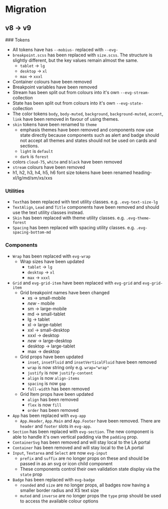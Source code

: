 # Migration

## v8 -> v9

### Tokens
- All tokens have has `--mobius-` replaced with `--evg-`
- `breakpoint.scss` has been replaced with `size.scss`. The structure is slightly different, but the key values remain almost the same.
  - `tablet` -> `lg`
  - `desktop` -> `xl`
  - `max` -> `xxxl`
- Container colours have been removed
- Breakpoint variables have been removed
- Stream has been split out from colours into it's own `--evg-stream-` collection
- State has been split out from colours into it's own `--evg-state-` collection
- The color tokens `body`, `body-muted`, `background`, `background-muted`, `accent`, `link` have been removed in favour of using themes.
- `skin` tokens have been renamed to `theme`
  - emphasis themes have been removed and components now use state directly because components such as alert and badge should not accept all themes and states should not be used on cards and sections.
  - `light` is `default`
  - `dark` is `forest`
- colors `cloud-75`, `white` and `black` have been removed
- `stream` colours have been removed
- h1, h2, h3, h4, h5, h6 font size tokens have been renamed heading-xl/lg/md/sm/xs/xxs

### Utilities
- `Text`has been replaced with text utility classes. e.g. `.evg-text-size-lg`
- `TextAlign`, `Lead` and `Title` components have been removed and should use the text utility classes instead.
- `Skin` has been replaced with theme utility classes. e.g. `.evg-theme-forest`
- `Spacing` has been replaced with spacing utility classes. e.g. `.evg-spacing-bottom-md`

### Components
- `Wrap` has been replaced with `evg-wrap`
  - Wrap sizes have been updated
    - `tablet` -> `lg`
    - `desktop` -> `xl`
    - `max` -> `xxxl`
- `Grid` and `evg-grid-item` have been replaced with `evg-grid` and `evg-grid-item`
  - Grid breakpoint names have been changed
    - xs -> small-mobile
    - *new* - mobile
    - sm -> large-mobile
    - md -> small-tablet
    - lg -> tablet
    - xl -> large-tablet
    - xxl -> small-desktop
    - xxxl -> desktop
    - *new* -> large-desktop
    - desktop -> large-tablet
    - max -> desktop
  - Grid props have been updated
    - `inset`, `insetFluid` and `insetVerticalFluid` have been removed
    - `wrap` is now string only e.g. `wrap="wrap"`
    - `justify` is now `justify-content`
    - `align` is now `align-items`
    - `spacing` is now `gap`
    - `full-width` has been removed
  - Grid Item props have been updated
    - `align` has been removed
    - `flex` is now `fill`
    - `order` has been removed
- `App` has been replaced with `evg-app`
  - `App.Header`, `App.Main` and `App.Footer` have been removed. There are `header` and `footer` slots in `evg-app`.
- `Section` has been replaced with `evg-section`. The new component is able to handle it's own vertical padding via the `padding` prop.
- `ContainerSvg` has been removed and will stay local to the LA portal
- `Container` has been removed and will stay local to the LA portal
- `Input`, `Textarea` and `Select` are now `evg-input`
  - `prefix` and `suffix` are no longer props on these and should be passed in as an svg or icon child component
  - These components control their own validation state display via the `state` prop
- `Badge` has been replaced with `evg-badge`
  - `rounded` and `size` are no longer props, all badges now having a smaller border radius and XS text size
  - `muted` and `inverse` are no longer props the `type` prop should be used to access the available colour options
